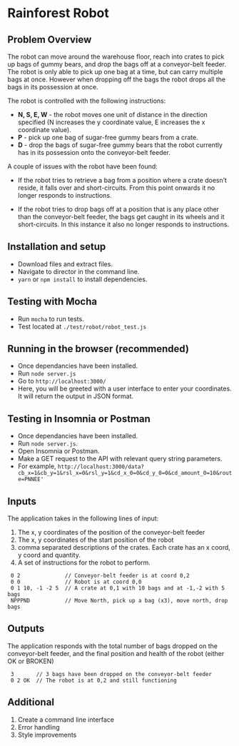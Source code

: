 # Rainforest Robot

## Problem Overview

The robot can move around the warehouse floor, reach into crates to pick up bags of gummy bears, and drop the bags off at a conveyor-belt feeder. The robot is only able to pick up one bag at a time, but can carry multiple bags at once. However when dropping off the bags the robot drops all the bags in its possession at once.

The robot is controlled with the following instructions:

 - **N, S, E, W** - the robot moves one unit of distance in the direction specified (N increases the y coordinate value, E increases the x coordinate value). 
 - **P** - pick up one bag of sugar-free gummy bears from
   a crate.
 - **D** - drop the bags of sugar-free gummy bears that the robot currently has in its possession onto the conveyor-belt feeder.

A couple of issues with the robot have been found:

-   If the robot tries to retrieve a bag from a position where a crate doesn’t reside, it falls over and short-circuits. From this point onwards it no longer responds to instructions.
    
-   If the robot tries to drop bags off at a position that is any place other than the conveyor-belt feeder, the bags get caught in its wheels and it short-circuits. In this instance it also no longer responds to instructions.

## Installation and setup

* Download files and extract files.
* Navigate to director in the command line.
* `yarn` or `npm install` to install dependencies.

## Testing with Mocha

* Run `mocha` to run tests.
* Test located at `./test/robot/robot_test.js`

## Running in the browser (recommended)

* Once dependancies have been installed.
* Run `node server.js`
* Go to `http://localhost:3000/`
* Here, you will be greeted with a user interface to enter your coordinates. It will return the output in JSON format. 

## Testing in Insomnia or Postman

* Once dependancies have been installed.
* Run `node server.js`.
* Open Insomnia or Postman.
* Make a GET request to the API with relevant query string parameters.
* For example, `http://localhost:3000/data?cb_x=1&cb_y=1&rsl_x=0&rsl_y=1&cd_x_0=0&cd_y_0=0&cd_amount_0=10&route=PNNEE'`

## Inputs

The application takes in the following lines of input:

 1. The x, y coordinates of the position of the conveyor-belt feeder
 2. The x, y coordinates of the start position of the robot
 3. comma separated descriptions of the crates. Each crate has an x coord, y coord and quantity.
 4. A set of instructions for the robot to perform.
    
```
 0 2              // Conveyor-belt feeder is at coord 0,2
 0 0              // Robot is at coord 0,0
 0 1 10, -1 -2 5  // A crate at 0,1 with 10 bags and at -1,-2 with 5 bags
 NPPPND           // Move North, pick up a bag (x3), move north, drop bags
```

## Outputs

The application responds with the total number of bags dropped on the conveyor-belt feeder, and the final position and health of the robot (either OK or BROKEN)
    
```
 3       // 3 bags have been dropped on the conveyor-belt feeder
 0 2 OK	 // The robot is at 0,2 and still functioning
```

## Additional
 1. Create a command line interface
 2. Error handling
 3. Style improvements
